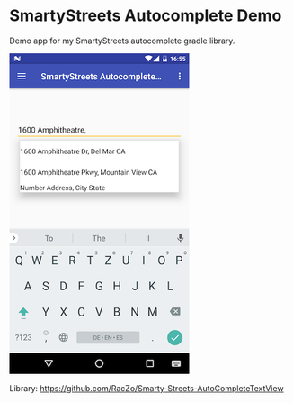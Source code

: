 # SmartyStreets Autocomplete Demo

Demo app for my SmartyStreets autocomplete gradle library.

![Autocomplete Demo](screenshots/autocomplete-demo.png)

Library: https://github.com/RacZo/Smarty-Streets-AutoCompleteTextView
